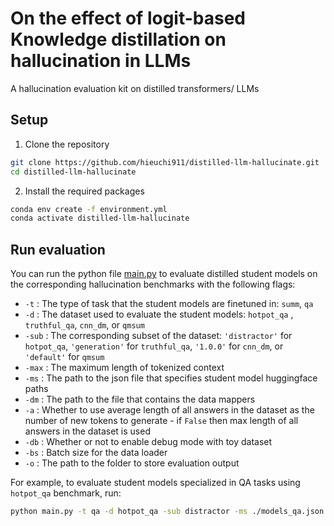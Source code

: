 # On the effect of logit-based Knowledge distillation on hallucination in LLMs
A hallucination evaluation kit on distilled transformers/ LLMs

## Setup
1. Clone the repository
```bash
git clone https://github.com/hieuchi911/distilled-llm-hallucinate.git
cd distilled-llm-hallucinate
```
2. Install the required packages
```bash
conda env create -f environment.yml
conda activate distilled-llm-hallucinate
```

## Run evaluation
You can run the python file [main.py](main.py) to evaluate distilled student models on the corresponding hallucination benchmarks with the following flags:

- `-t`     : The type of task that the student models are finetuned in: `summ`, `qa`
- `-d`     : The dataset used to evaluate the student models: `hotpot_qa` , `truthful_qa`, `cnn_dm`, or `qmsum`
- `-sub`   : The corresponding subset of the dataset: `'distractor'` for `hotpot_qa`, `'generation'` for `truthful_qa`, `'1.0.0'` for `cnn_dm`, or `'default'` for `qmsum`
- `-max`   : The maximum length of tokenized context
- `-ms`    : The path to the json file that specifies student model huggingface paths
- `-dm`    : The path to the file that contains the data mappers
- `-a`     : Whether to use average length of all answers in the dataset as the number of new tokens to generate - if `False` then max length of all answers in the dataset is used
- `-db`    : Whether or not to enable debug mode with toy dataset
- `-bs`    : Batch size for the data loader
- `-o`     : The path to the folder to store evaluation output

For example, to evaluate student models specialized in QA tasks using `hotpot_qa` benchmark, run:
```bash
python main.py -t qa -d hotpot_qa -sub distractor -ms ./models_qa.json -dm ./data_map.py -bs 20 -o ./eval_results
```